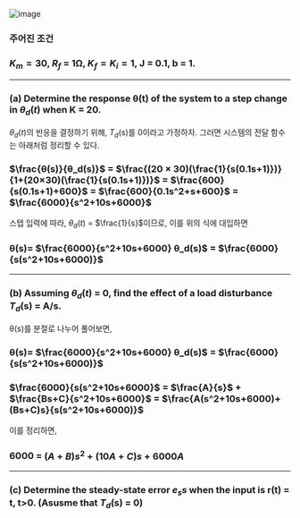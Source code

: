 ![image](https://github.com/moonsungang/homework-solution/assets/144924760/7af14d5d-ca5d-4790-8a0d-e6b5ca1035df)

### 주어진 조건

### $K_m = 30$, $R_f$ = 1Ω, $K_f = K_i = 1$, J = 0.1, b = 1.

---

### (a) Determine the response θ(t) of the system to a step change in $θ_d (t)$ when K = 20.

$θ_d (t)$의 반응을 결정하기 위해, $T_d$(s)를 0이라고 가정하자. 그러면 시스템의 전달 함수는 아래처럼 정리할 수 있다.

### $\frac{θ(s)}{θ_d(s)}$ = $\frac{(20 × 30)(\frac{1}{s(0.1s+1)})}{1+(20×30)(\frac{1}{s(0.1s+1)})}$ = $\frac{600}{s(0.1s+1)+600}$ = $\frac{600}{0.1s^2+s+600}$ = $\frac{6000}{s^2+10s+6000}$

스텝 입력에 따라, $θ_d (t)$ = $\frac{1}{s}$이므로, 이를 위의 식에 대입하면

### θ(s)= $\frac{6000}{s^2+10s+6000} θ_d(s)$ = $\frac{6000}{s(s^2+10s+6000)}$

---

### (b) Assuming $θ_d (t)$ = 0, find the effect of a load disturbance $T_d$(s) = A/s.

θ(s)를 분절로 나누어 풀어보면,

### θ(s)= $\frac{6000}{s^2+10s+6000} θ_d(s)$ = $\frac{6000}{s(s^2+10s+6000)}$
### $\frac{6000}{s(s^2+10s+6000}$ = $\frac{A}{s}$ + $\frac{Bs+C}{s^2+10s+6000}$ = $\frac{A(s^2+10s+6000)+(Bs+C)s}{s(s^2+10s+6000)}$

이를 정리하면,

### 6000 = $(A+B)s^2 + (10A+C)s + 6000A$

---

### (c) Determine the steady-state error $e_ss$ when the input is r(t) = t, t>0. (Asusme that $T_d$(s) = 0)

